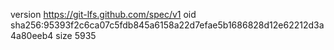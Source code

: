 version https://git-lfs.github.com/spec/v1
oid sha256:95393f2c6ca07c5fdb845a6158a22d7efae5b1686828d12e62212d3a4a80eeb4
size 5935
